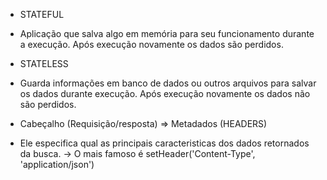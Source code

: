 - STATEFUL

* Aplicação que salva algo em memória para seu funcionamento durante a execução. Após execução novamente os dados são perdidos.

 - STATELESS

* Guarda informações em banco de dados ou outros arquivos para salvar os dados durante execução. Após execução novamente os dados não são perdidos.


 - Cabeçalho (Requisição/resposta) => Metadados (HEADERS)

* Ele especifica qual as principais caracteristicas dos dados retornados da busca.
  -> O mais famoso é setHeader('Content-Type', 'application/json')